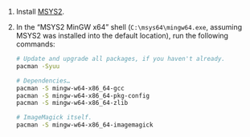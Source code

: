 1. Install [MSYS2](http://www.msys2.org/).
2. In the “MSYS2 MinGW x64” shell (`C:\msys64\mingw64.exe`, assuming MSYS2 was installed into the default location), run the following commands:
   
    ```bash
    # Update and upgrade all packages, if you haven't already.
    pacman -Syuu

    # Dependencies…
    pacman -S mingw-w64-x86_64-gcc
    pacman -S mingw-w64-x86_64-pkg-config
    pacman -S mingw-w64-x86_64-zlib

    # ImageMagick itself.
    pacman -S mingw-w64-x86_64-imagemagick
    ```
<!-- Seems like *maybe* this isn't needed?

3. In the regular Windows shell (`cmd.exe`, not PowerShell), assuming MSYS2 was installed into the default location, run the following commands:

    ```cmd
    set PATH=%PATH%C:\msys64\mingw64\bin;
    set PKG_CONFIG_PATH=C:\msys64\mingw64\lib\pkgconfig
    set MAGICK_CODER_MODULE_PATH=C:\msys64\mingw64\lib\[ IMAGEMAGICK DIRECTORY HERE ]\modules-Q16HDRI\coders
    ```
-->
